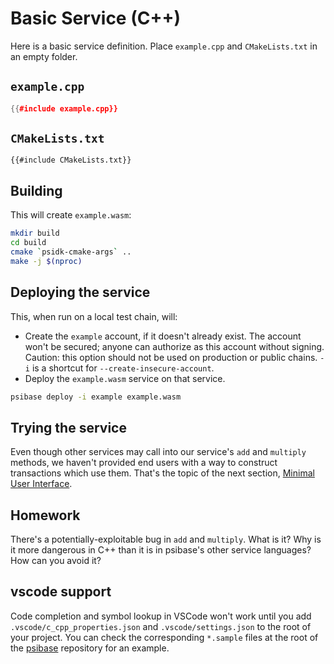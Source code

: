# Basic Service (C++)

Here is a basic service definition. Place `example.cpp` and `CMakeLists.txt` in an empty folder.

## `example.cpp`

```cpp
{{#include example.cpp}}
```

## `CMakeLists.txt`

```
{{#include CMakeLists.txt}}
```

## Building

This will create `example.wasm`:

```sh
mkdir build
cd build
cmake `psidk-cmake-args` ..
make -j $(nproc)
```

## Deploying the service

This, when run on a local test chain, will:

- Create the `example` account, if it doesn't already exist. The account won't be secured; anyone can authorize as this account without signing. Caution: this option should not be used on production or public chains. `-i` is a shortcut for `--create-insecure-account`.
- Deploy the `example.wasm` service on that service.

```sh
psibase deploy -i example example.wasm
```

## Trying the service

Even though other services may call into our service's `add` and `multiply` methods,
we haven't provided end users with a way to construct transactions which use them.
That's the topic of the next section, [Minimal User Interface](../minimal-ui/).

## Homework

There's a potentially-exploitable bug in `add` and `multiply`. What is it? Why is it
more dangerous in C++ than it is in psibase's other service languages? How can
you avoid it?

## vscode support

Code completion and symbol lookup in VSCode won't work until you add `.vscode/c_cpp_properties.json` and `.vscode/settings.json` to the root of your project. You can check the corresponding `*.sample` files at the root of the [psibase](https://github.com/gofractally/psibase) repository for an example.
